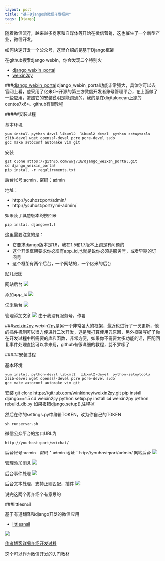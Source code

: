 ```yaml
---
layout: post
title: "基于Django的微信开发框架"
tags: [Django]
---
```


随着微信流行，越来越多商家和自媒体等开始在微信营销，这也催生了一个新型产业，微信开发。

如何快速开发一个公众号，这里介绍的是基于Django框架

在github搜索django weixin，你会发现二个特别火

 * [django\_weixin\_portal](https://github.com/wwj718/django_weixin_portal)
 * [weixin2py](https://github.com/winkidney/weixin2py)
 
###[django\_weixin\_portal](https://github.com/wwj718/django_weixin_portal)
django\_weixin\_portal功能非常强大，具体你可以去官网上看，他采用了亿米CH开源的第三方微信开发者账号管理平台，在上面做了一些应用，按照它的安装说明是能跑通的，我的是在digitalocean上跑的centos7x64。github有很教程

#####安装过程

基本环境

	yum install python-devel libxml2  libxml2-devel  python-setuptools  
	zlib-devel wget openssl-devel pcre pcre-devel sudo 
	gcc make autoconf automake vim git
安装

	git clone https://github.com/wwj718/django_weixin_portal.git
	cd django_weixin_portal
	pip install -r requlirements.txt
后台帐号:admin . 密码：admin 

地址：

 * http://youhost:port/admin/
 * http://youhost:port/yimi-admin/

如果装了其他版本的换回来

	pip install django==1.6

这里需要注意的是：

 * 它要求django版本是1.6，我在1.5和1.7版本上跑是有问题的
 * 这个开源框架要求你必须有app_id,也就是说你必须是服务号，或者早期的订阅号
 * 这个框架有两个后台，一个网站的，一个亿米的后台

贴几张图

网站后台
<img src="/blog/public/images/posts/weixin/weixin1.png" >

添加app_id
<img src="/blog/public/images/posts/weixin/weixin2.png" >

亿米后台
<img src="/blog/public/images/posts/weixin/weixin3.png" >

管理添加文章
<img src="/blog/public/images/posts/weixin/weixin4.png" >
由于我没有服务号，作罢


###[weixin2py](https://github.com/winkidney/weixin2py)
weixin2py是另一个非常强大的框架，最近也进行了一次更新，他的插件机制可以很方便进行二次开发，这是我打算使用的原因，另外框架写好了你在开发过程中所需要的库和函数，非常方便，如果你不需要太多功能的话，匹配回复事件处理直接可以拿来用，github有很详细的教程，就不罗嗦了


#####安装过程

基本环境

	yum install python-devel libxml2  libxml2-devel  python-setuptools  
	zlib-devel wget openssl-devel pcre pcre-devel sudo 
	gcc make autoconf automake vim git
安装
	git clone https://github.com/winkidney/weixin2py.git
	pip install django==1.5
	cd weixin2py
	python setup.py install
	cd weixin2py
	python rebuild_db.py
如果报错django.setup(),注释掉

然后在你的settings.py中编辑TOKEN，改为你自己的TOKEN
	
	sh runserver.sh

微信公众平台的接口URL为

	http://yourhost:port/weichat/ 
后台帐号:admin . 密码：admin 地址：http://youhost:port/admin/
网站后台
<img src="/blog/public/images/posts/weixin/weixin5.png" >

管理添加消息
<img src="/blog/public/images/posts/weixin/weixin6.png" >

后台事件处理
<img src="/blog/public/images/posts/weixin/weixin7.png" >

后台文本处理，支持正则匹配，插件
<img src="/blog/public/images/posts/weixin/weixin8.png" >

说完这两个再介绍个有意思的

###littlesnail

基于有道翻译和django开发的微信应用

 * [littlesnail](https://github.com/liushuaikobe/littlesnail)

<img src="/blog/public/images/posts/weixin/demo.png" >

[作者博客详细介绍开发过程](http://blog.vars.me/blog/2013/07/24/wei-xin-ji-qi-ren-xiao-gua-niu-you-dao-fan-yi-xiao-zhu-shou-django-plus-sae-plus-wei-xin-gong-zhong-zhang-hao-zi-dong-hui-fu-kai-fang-jie-kou/)

这个可以作为微信开发的入门教材



